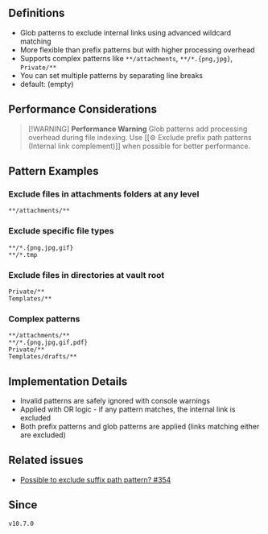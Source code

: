 ## Definitions

- Glob patterns to exclude internal links using advanced wildcard matching
- More flexible than prefix patterns but with higher processing overhead
- Supports complex patterns like `**/attachments`, `**/*.{png,jpg}`, `Private/**`
- You can set multiple patterns by separating line breaks
- default: (empty)

## Performance Considerations

> [!WARNING] **Performance Warning**
> Glob patterns add processing overhead during file indexing. Use [[⚙️ Exclude prefix path patterns (Internal link complement)]] when possible for better performance. 

## Pattern Examples

### Exclude files in attachments folders at any level
```
**/attachments/**
```

### Exclude specific file types
```
**/*.{png,jpg,gif}
**/*.tmp
```

### Exclude files in directories at vault root
```
Private/**
Templates/**
```

### Complex patterns
```
**/attachments/**
**/*.{png,jpg,gif,pdf}
Private/**
Templates/drafts/**
```

## Implementation Details

- Invalid patterns are safely ignored with console warnings
- Applied with OR logic - if any pattern matches, the internal link is excluded
- Both prefix patterns and glob patterns are applied (links matching either are excluded)

## Related issues

- [Possible to exclude suffix path pattern? #354](https://github.com/tadashi-aikawa/obsidian-various-complements-plugin/issues/354)

## Since

`v10.7.0`
